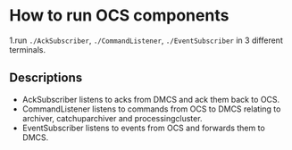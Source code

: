 # How to run OCS components

1.run `./AckSubscriber`, `./CommandListener`, `./EventSubscriber` in 3 different terminals. 

## Descriptions
* AckSubscriber listens to acks from DMCS and ack them back to OCS. 
* CommandListener listens to commands from OCS to DMCS relating to archiver, catchuparchiver and processingcluster. 
* EventSubscriber listens to events from OCS and forwards them to DMCS. 
